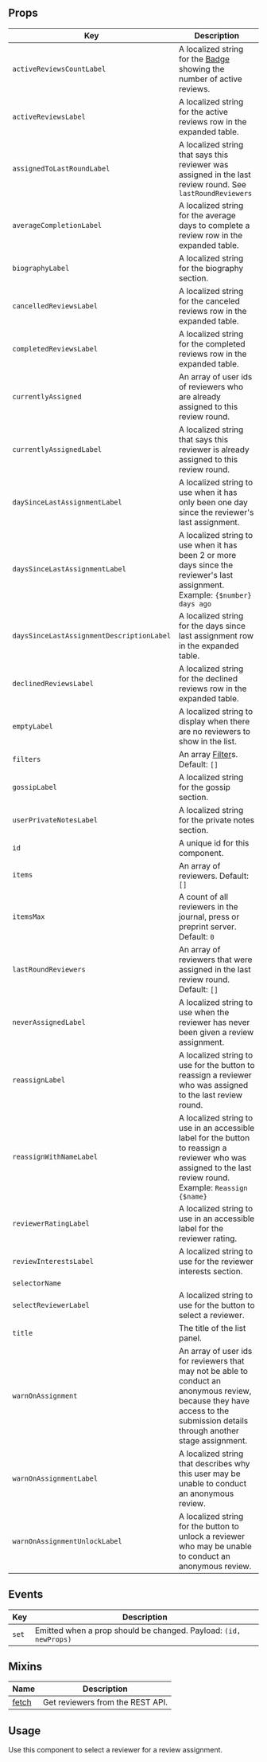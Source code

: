 ## Props

| Key | Description |
| --- | --- |
| `activeReviewsCountLabel` | A localized string for the [Badge](#/component/badge) showing the number of active reviews. |
| `activeReviewsLabel` | A localized string for the active reviews row in the expanded table. |
| `assignedToLastRoundLabel` | A localized string that says this reviewer was assigned in the last review round. See `lastRoundReviewers` |
| `averageCompletionLabel` | A localized string for the average days to complete a review row in the expanded table. |
| `biographyLabel` | A localized string for the biography section. |
| `cancelledReviewsLabel` | A localized string for the canceled reviews row in the expanded table. |
| `completedReviewsLabel` | A localized string for the completed reviews row in the expanded table. |
| `currentlyAssigned` | An array of user ids of reviewers who are already assigned to this review round. |
| `currentlyAssignedLabel` | A localized string that says this reviewer is already assigned to this review round. |
| `daySinceLastAssignmentLabel` | A localized string to use when it has only been one day since the reviewer's last assignment. |
| `daysSinceLastAssignmentLabel` | A localized string to use when it has been 2 or more days since the reviewer's last assignment. Example: `{$number} days ago` |
| `daysSinceLastAssignmentDescriptionLabel` | A localized string for the days since last assignment row in the expanded table. |
| `declinedReviewsLabel` | A localized string for the declined reviews row in the expanded table. |
| `emptyLabel` | A localized string to display when there are no reviewers to show in the list. |
| `filters` | An array [Filter](#/component/Filter)s. Default: `[]` |
| `gossipLabel` | A localized string for the gossip section. |
| `userPrivateNotesLabel` | A localized string for the private notes section. |
| `id` | A unique id for this component. |
| `items` | An array of reviewers. Default: `[]` |
| `itemsMax` | A count of all reviewers in the journal, press or preprint server. Default: `0` |
| `lastRoundReviewers` | An array of reviewers that were assigned in the last review round. Default: `[]` |
| `neverAssignedLabel` | A localized string to use when the reviewer has never been given a review assignment. |
| `reassignLabel` | A localized string to use for the button to reassign a reviewer who was assigned to the last review round. |
| `reassignWithNameLabel` | A localized string to use in an accessible label for the button to reassign a reviewer who was assigned to the last review round. Example: `Reassign {$name}` |
| `reviewerRatingLabel` | A localized string to use in an accessible label for the reviewer rating. |
| `reviewInterestsLabel` | A localized string to use for the reviewer interests section. |
| `selectorName` |  |
| `selectReviewerLabel` | A localized string to use for the button to select a reviewer. |
| `title` | The title of the list panel. |
| `warnOnAssignment` | An array of user ids for reviewers that may not be able to conduct an anonymous review, because they have access to the submission details through another stage assignment. |
| `warnOnAssignmentLabel` | A localized string that describes why this user may be unable to conduct an anonymous review. |
| `warnOnAssignmentUnlockLabel` | A localized string for the button to unlock a reviewer who may be unable to conduct an anonymous review. |

## Events

| Key   | Description                                                      |
| ----- | ---------------------------------------------------------------- |
| `set` | Emitted when a prop should be changed. Payload: `(id, newProps)` |

## Mixins

| Name                    | Description                      |
| ----------------------- | -------------------------------- |
| [fetch](#/mixins/fetch) | Get reviewers from the REST API. |

## Usage

Use this component to select a reviewer for a review assignment.
